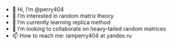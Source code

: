 - 👋 Hi, I’m @perry404
- 👀 I’m interested in random matrix theory
- 🌱 I’m currently learning replica method
- 💞️ I’m looking to collaborate on heavy-tailed random matrices
- 📫 How to reach me: iamperry404 at yandex.ru

<!---
perry404/perry404 is a ✨ special ✨ repository because its `README.md` (this file) appears on your GitHub profile.
You can click the Preview link to take a look at your changes.
--->
